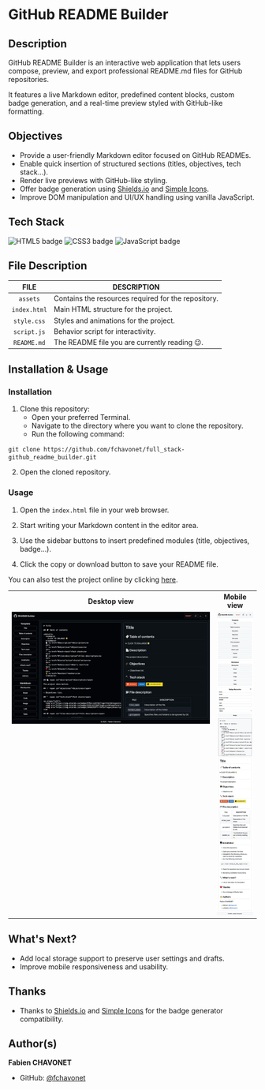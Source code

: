 # GitHub README Builder

## Description

GitHub README Builder is an interactive web application that lets users compose, preview, and export professional README.md files for GitHub repositories.

It features a live Markdown editor, predefined content blocks, custom badge generation, and a real-time preview styled with GitHub-like formatting.

## Objectives

- Provide a user-friendly Markdown editor focused on GitHub READMEs.
- Enable quick insertion of structured sections (titles, objectives, tech stack...).
- Render live previews with GitHub-like styling.
- Offer badge generation using [Shields.io](https://shields.io/) and [Simple Icons](https://simpleicons.org/).
- Improve DOM manipulation and UI/UX handling using vanilla JavaScript.

## Tech Stack

![HTML5 badge](https://img.shields.io/badge/HTML5-e34f26?logo=html5&logoColor=white&style=for-the-badge)
![CSS3 badge](https://img.shields.io/badge/CSS3-1572b6?logo=css&logoColor=white&style=for-the-badge)
![JavaScript badge](https://img.shields.io/badge/JAVASCRIPT-f7df1e?logo=javascript&logoColor=black&style=for-the-badge)

## File Description

| **FILE**     | **DESCRIPTION**                                     |
| :----------: | --------------------------------------------------- |
| `assets`     | Contains the resources required for the repository. |
| `index.html` | Main HTML structure for the project.                |
| `style.css`  | Styles and animations for the project.              |
| `script.js`  | Behavior script for interactivity.                  |
| `README.md`  | The README file you are currently reading 😉.       |

## Installation & Usage

### Installation

1. Clone this repository:
    - Open your preferred Terminal.
    - Navigate to the directory where you want to clone the repository.
    - Run the following command:

```
git clone https://github.com/fchavonet/full_stack-github_readme_builder.git
```

2. Open the cloned repository.

### Usage

1. Open the `index.html` file in your web browser.

2. Start writing your Markdown content in the editor area.

3. Use the sidebar buttons to insert predefined modules (title, objectives, badge...).

4. Click the copy or download button to save your README file.

You can also test the project online by clicking [here](https://fchavonet.github.io/full_stack-github_readme_builder/).

<table>
    <tr>
        <th align="center" style="text-align: center;">Desktop view</th>
        <th align="center" style="text-align: center;">Mobile view</th>
    </tr>
    <tr valign="top">
        <td align="center">
            <picture>
                <source media="(prefers-color-scheme: dark)" srcset="./assets/images/screenshots/desktop_page_screenshot-dark.webp">
                <source media="(prefers-color-scheme: light)" srcset="./assets/images/screenshots/desktop_page_screenshot-light.webp">
                <img src="./assets/images/screenshots/desktop_page_screenshot-dark.webp" alt="Desktop Screenshot" width="100%">
            </picture>
        </td>
        <td align="center">
            <picture>
                <source media="(prefers-color-scheme: dark)" srcset="./assets/images/screenshots/mobile_page_screenshot-dark.webp">
                <source media="(prefers-color-scheme: light)" srcset="./assets/images/screenshots/mobile_page_screenshot-light.webp">
                <img src="./assets/images/screenshots/mobile_page_screenshot-light.webp" alt="Mobile Screenshot" width="100%">
            </picture>
        </td>
    </tr>
</table>

## What's Next?

- Add local storage support to preserve user settings and drafts.
- Improve mobile responsiveness and usability.

## Thanks

- Thanks to [Shields.io](https://shields.io/) and [Simple Icons](https://simpleicons.org/) for the badge generator compatibility.

## Author(s)

**Fabien CHAVONET**
- GitHub: [@fchavonet](https://github.com/fchavonet)
